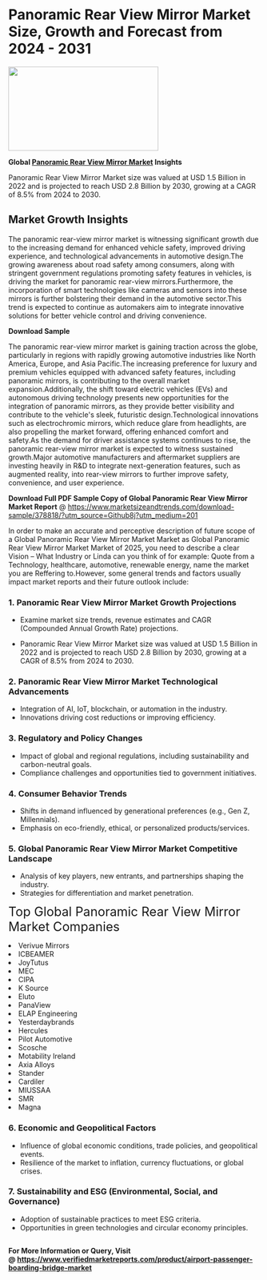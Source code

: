 <H1>Panoramic Rear View Mirror Market Size, Growth and Forecast from 2024 - 2031</H1><img class="aligncenter size-medium wp-image-584254" src="https://thirdeyenews.in/wp-content/uploads/2024/09/Global-Market-Research-300x168.jpeg" alt="" width="300" height="168" /><p><strong>Global&nbsp;<a href="https://www.marketsizeandtrends.com/download-sample/378818/?utm_source=Github8j?utm_medium=201">Panoramic Rear View Mirror Market</a> Insights</strong></p><p>Panoramic Rear View Mirror Market size was valued at USD 1.5 Billion in 2022 and is projected to reach USD 2.8 Billion by 2030, growing at a CAGR of 8.5% from 2024 to 2030.</p><p><h2>Market Growth Insights</h2> <p>The panoramic rear-view mirror market is witnessing significant growth due to the increasing demand for enhanced vehicle safety, improved driving experience, and technological advancements in automotive design.The growing awareness about road safety among consumers, along with stringent government regulations promoting safety features in vehicles, is driving the market for panoramic rear-view mirrors.Furthermore, the incorporation of smart technologies like cameras and sensors into these mirrors is further bolstering their demand in the automotive sector.This trend is expected to continue as automakers aim to integrate innovative solutions for better vehicle control and driving convenience.</p> <p><strong>Download Sample</strong></p> <p>The panoramic rear-view mirror market is gaining traction across the globe, particularly in regions with rapidly growing automotive industries like North America, Europe, and Asia Pacific.The increasing preference for luxury and premium vehicles equipped with advanced safety features, including panoramic mirrors, is contributing to the overall market expansion.Additionally, the shift toward electric vehicles (EVs) and autonomous driving technology presents new opportunities for the integration of panoramic mirrors, as they provide better visibility and contribute to the vehicle's sleek, futuristic design.Technological innovations such as electrochromic mirrors, which reduce glare from headlights, are also propelling the market forward, offering enhanced comfort and safety.As the demand for driver assistance systems continues to rise, the panoramic rear-view mirror market is expected to witness sustained growth.Major automotive manufacturers and aftermarket suppliers are investing heavily in R&D to integrate next-generation features, such as augmented reality, into rear-view mirrors to further improve safety, convenience, and user experience.<p><span class=""><strong>Download Full PDF Sample Copy of Global Panoramic Rear View Mirror Market Report</strong> @ <a href="https://www.marketsizeandtrends.com/download-sample/378818/?utm_source=Github8j?utm_medium=201" target="_blank">https://www.marketsizeandtrends.com/download-sample/378818/?utm_source=Github8j?utm_medium=201</a></span></p><p>In order to make an accurate and perceptive description of future scope of a Global&nbsp;Panoramic Rear View Mirror Market Market as Global&nbsp;Panoramic Rear View Mirror Market Market of 2025, you need to describe a clear Vision &ndash; What Industry or Linda can you think of for example: Quote from a Technology, healthcare, automotive, renewable energy, name the market you are Reffering to.However, some general trends and factors usually impact market reports and their future outlook include:</p><h3>1.&nbsp;<strong>Panoramic Rear View Mirror Market Growth Projections</strong></h3><ul><li>Examine market size trends, revenue estimates and CAGR (Compounded Annual Growth Rate) projections.</li><li><p>Panoramic Rear View Mirror Market size was valued at USD 1.5 Billion in 2022 and is projected to reach USD 2.8 Billion by 2030, growing at a CAGR of 8.5% from 2024 to 2030.</p></li></ul><h3>2.&nbsp;<strong>Panoramic Rear View Mirror Market Technological Advancements</strong></h3><ul><li>Integration of AI, IoT, blockchain, or automation in the industry.</li><li>Innovations driving cost reductions or improving efficiency.</li></ul><h3>3.&nbsp;<strong>Regulatory and Policy Changes</strong></h3><ul><li>Impact of global and regional regulations, including sustainability and carbon-neutral goals.</li><li>Compliance challenges and opportunities tied to government initiatives.</li></ul><h3>4.&nbsp;<strong>Consumer Behavior Trends</strong></h3><ul><li>Shifts in demand influenced by generational preferences (e.g., Gen Z, Millennials).</li><li>Emphasis on eco-friendly, ethical, or personalized products/services.</li></ul><h3>5.&nbsp;<strong>Global Panoramic Rear View Mirror Market Competitive Landscape</strong></h3><ul><li>Analysis of key players, new entrants, and partnerships shaping the industry.</li><li>Strategies for differentiation and market penetration.</li></ul><p data-pm-slice="1 1 []"><span style="color: inherit; font-family: inherit; font-size: 25px;">Top Global Panoramic Rear View Mirror Market Companies</span></p><div class="" data-test-id=""><p><li>Verivue Mirrors</li><li> ICBEAMER</li><li> JoyTutus</li><li> MEC</li><li> CIPA</li><li> K Source</li><li> Eluto</li><li> PanaView</li><li> ELAP Engineering</li><li> Yesterdaybrands</li><li> Hercules</li><li> Pilot Automotive</li><li> Scosche</li><li> Motability Ireland</li><li> Axia Alloys</li><li> Stander</li><li> Cardiler</li><li> MIUSSAA</li><li> SMR</li><li> Magna</li></p></div><h3>6.&nbsp;<strong>Economic and Geopolitical Factors</strong></h3><ul><li>Influence of global economic conditions, trade policies, and geopolitical events.</li><li>Resilience of the market to inflation, currency fluctuations, or global crises.</li></ul><h3>7.&nbsp;<strong>Sustainability and ESG (Environmental, Social, and Governance)</strong></h3><ul><li>Adoption of sustainable practices to meet ESG criteria.</li><li>Opportunities in green technologies and circular economy principles.</li></ul><h2><strong style="font-size: 14px;">For More Information or Query, Visit @&nbsp;</strong><a style="background-color: #ffffff; font-size: 14px;" href="https://www.marketsizeandtrends.com/report/panoramic-rear-view-mirror-market/" target="_blank">https://www.verifiedmarketreports.com/product/airport-passenger-boarding-bridge-market</a></h2>
